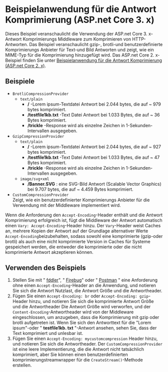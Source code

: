 # <a name="response-compression-sample-application-aspnet-core-3x"></a>Beispielanwendung für die Antwort Komprimierung (ASP.net Core 3. x)

Dieses Beispiel veranschaulicht die Verwendung der ASP.net Core 3. x-Antwort Komprimierungs Middleware zum Komprimieren von HTTP-Antworten. Das Beispiel veranschaulicht gzip-, brotli-und benutzerdefinierte Komprimierungs Anbieter für Text-und Bild Antworten und zeigt, wie ein MIME-Typ für die Komprimierung hinzugefügt wird. Das ASP.net Core 2. x-Beispiel finden Sie unter [Beispielanwendung für die Antwort Komprimierung (ASP.net Core 2. x)](https://github.com/dotnet/AspNetCore.Docs/tree/master/aspnetcore/performance/response-compression/samples/2.x).

## <a name="examples-in-this-sample"></a>Beispiele

* `BrotliCompressionProvider`
  * `text/plain`
    * **/** -Lorem ipsum-Textdatei Antwort bei 2.044 bytes, die auf ~ 979 bytes komprimiert.
    * **/testfile1kb.txt** -Text Datei Antwort bei 1.033 Bytes, die auf ~ 36 Bytes komprimiert.
    * **/trickle** -Response wird als einzelne Zeichen in 1-Sekunden-Intervallen ausgegeben.
* `GzipCompressionProvider`
  * `text/plain`
    * **/** -Lorem ipsum-Textdatei Antwort bei 2.044 bytes, die auf ~ 927 bytes komprimiert.
    * **/testfile1kb.txt** -Text Datei Antwort bei 1.033 Bytes, die auf ~ 47 Bytes komprimiert.
    * **/trickle** -Response wird als einzelne Zeichen in 1-Sekunden-Intervallen ausgegeben.
  * `image/svg+xml`
    * **/Banner.SVG** : eine SVG-Bild Antwort (Scalable Vector Graphics) bei 9.707 bytes, die auf ~ 4.459 Bytes komprimiert.
* `CustomCompressionProvider`<br>Zeigt, wie ein benutzerdefinierter Komprimierungs Anbieter für die Verwendung mit der Middleware implementiert wird.

Wenn die Anforderung den `Accept-Encoding`-Header enthält und die Antwort Komprimierung erfolgreich ist, fügt die Middleware der Antwort automatisch einen `Vary: Accept-Encoding`-Header hinzu. Der `Vary`-Header weist Caches an, mehrere Kopien der Antwort auf der Grundlage alternativer Werte `Accept-Encoding`beizubehalten, sodass sowohl eine komprimierte (gzip-oder brotli) als auch eine nicht komprimierte Version in Caches für Systeme gespeichert werden, die entweder die komprimierte oder die nicht komprimierte Antwort akzeptieren können.

## <a name="use-the-sample"></a>Verwenden des Beispiels

1. Stellen Sie mit " [fddler](https://www.telerik.com/fiddler)", " [Firebug](https://getfirebug.com/)" oder " [Postman](https://www.getpostman.com/) " eine Anforderung ohne einen `Accept-Encoding`-Header an die Anwendung, und notieren Sie sich die Antwort Nutzlast, die Antwort Größe und die Antwortheader.
1. Fügen Sie einen `Accept-Encoding: br` oder `Accept-Encoding: gzip`-Header hinzu, und notieren Sie sich die komprimierte Antwort Größe und die Antwortheader Die Antwort Größe wird verworfen, und der `Content-Encoding`-Antwortheader wird von der Middleware eingeschlossen, um anzugeben, dass die Komprimierung mit gzip oder brotli aufgetreten ist. Wenn Sie sich den Antworttext für die "Lorem ipsum"-oder " **testfile1kb. txt** "-Antwort ansehen, sehen Sie, dass der Text komprimiert und unlesbar ist.
1. Fügen Sie einen `Accept-Encoding: mycustomcompression` Header hinzu, und notieren Sie sich die Antwortheader. Der `CustomCompressionProvider` ist eine leere Implementierung, die die Antwort nicht tatsächlich komprimiert, aber Sie können einen benutzerdefinierten komprimierungstreamwrapper für die `CreateStream()`-Methode erstellen.
